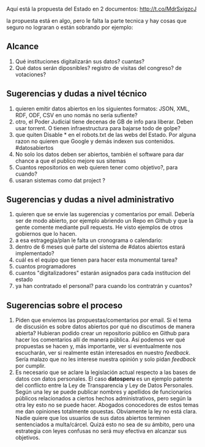 Aquí está la propuesta del Estado en 2 documentos:
<http://t.co/MdrSxigzcJ>

la propuesta está en algo, pero le falta la parte tecnica
y hay cosas que seguro no lograran
o están sobrando
por ejemplo:

Alcance
-------
1. Qué instituciones digitalizarán sus datos? cuantas?
1. Qué datos serán diposnibles? registro de visitas del congreso? de votaciones?

Sugerencias y dudas a nivel técnico
-----------------------------------
1. quieren emitir datos abiertos en los siguientes formatos: JSON, XML, RDF,
   ODF, CSV en uno nomás no sería sufiente?
1. otro, el Poder Judicial tiene decenas de GB de info para liberar. Deben usar torrent. O tienen infraestructura para bajarse todo de golpe?
1. que quiten Disable * en el robots.txt de las webs del Estado.
   Por alguna razon no quieren que Google y demás indexen sus contenidos.
   \#datosabiertos
1. No solo los datos deben ser abiertos, también el software para dar chance a 
   que el publico mejore sus sitemas
1. Cuantos repositorios en web quieren tener como objetivo?, para cuando?
1. usaran sistemas como dat project ?

Sugerencias y dudas a nivel administrativo
------------------------------------------
1. quieren que se envie las sugerencias y comentarios por email.
   Debería ser de modo abierto, por ejemplo abriendo un Repo en Github y que la gente comente mediante pull requests.
   He visto ejemplos de otros gobiernos que lo hacen.
1. a esa estragegia/plan le falta un cronograma o calendario:
1. dentro de 6 meses qué parte del sistema de #datos abiertos estará implementado?
1. cuál es el equipo que tienen para hacer esta monumental tarea?
1. cuantos programadores
1. cuantos "digitalizadores" estarán asignados para cada institucion del estado
1. ya han contratado el personal? para cuando los contratrán y cuantos?

Sugerencias sobre el proceso
----------------------------
1. Piden que enviemos las propuestas/comentarios por email. Si el tema de
   discusión es sobre datos abiertos por qué no discutimos de manera abierta?
   Hubieran podido crear un repositorio público en Github para hacer los
   comentarios allí de manera pública. Así podemos ver qué propuestas se hacen
   y, más importante, ver si eventualmente nos escucharán, ver si realmente
   están interesados en nuestro *feedback*. Sería malazo que no les interese
   nuestra opinión y solo pidan *feedback* por cumplir.
1. Es necesario que se aclare la legislación actual respecto a las bases de
   datos con datos personales. El caso **datosperu** es un ejemplo patente del
   conflicto entre la Ley de Transparencia y Ley de Datos Personales. Según una
   ley se puede publicar nombres y apellidos de funcionarios públicos
   relacionados a ciertos hechos administrativos, pero según la otra ley esto
   no se puede hacer. Abogados conocedores de estos temas me dan opiniones
   totalmente opuestas. Obviamente la ley no está clara. Nadie quiere que los
   usuarios de sus datos abiertos terminen sentenciados a multa/cárcel.
   Quizá esto no sea de su ámbito, pero una estrategia con leyes confusas no
   será muy efectiva en alcanzar sus objetivos.
